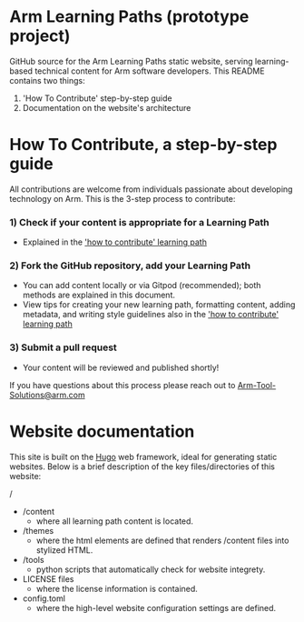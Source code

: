 # Arm Learning Paths (prototype project)

GitHub source for the Arm Learning Paths static website, serving learning-based technical content for Arm software developers. 
This README contains two things:
1. 'How To Contribute' step-by-step guide
2. Documentation on the website's architecture

# How To Contribute, a step-by-step guide

All contributions are welcome from individuals passionate about developing technology on Arm. 
This is the 3-step process to contribute:

### 1) Check if your content is appropriate for a Learning Path
  - Explained in the ['how to contribute' learning path](http://www.armswdev.tk/learning-paths/cross-platform/_example-learning-path/)

### 2) Fork the GitHub repository, add your Learning Path
  - You can add content locally or via Gitpod (recommended); both methods are explained in this document.
  - View tips for creating your new learning path, formatting content, adding metadata, and writing style guidelines also in the ['how to contribute' learning path](http://www.armswdev.tk/learning-paths/cross-platform/_example-learning-path/)

### 3) Submit a pull request
  - Your content will be reviewed and published shortly!

If you have questions about this process please reach out to Arm-Tool-Solutions@arm.com

  
  

  


# Website documentation

This site is built on the [Hugo](https://gohugo.io/) web framework, ideal for generating static websites. Below is a brief description of the key files/directories of this website:

/
  * /content
    * where all learning path content is located.
  * /themes
    * where the html elements are defined that renders /content files into stylized HTML.
  * /tools
    * python scripts that automatically check for website integrety.
  * LICENSE files
    * where the license information is contained.
  * config.toml
    * where the high-level website configuration settings are defined.
 
